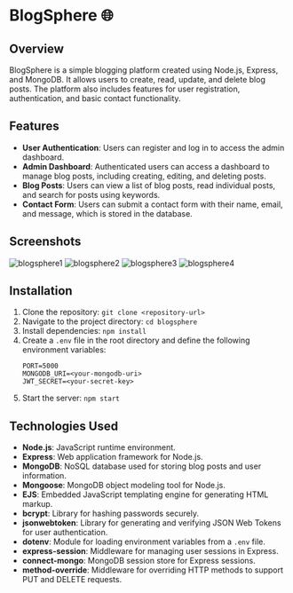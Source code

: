 # BlogSphere 🌐

## Overview
BlogSphere is a simple blogging platform created using Node.js, Express, and MongoDB. It allows users to create, read, update, and delete blog posts. The platform also includes features for user registration, authentication, and basic contact functionality.

## Features
- **User Authentication**: Users can register and log in to access the admin dashboard.
- **Admin Dashboard**: Authenticated users can access a dashboard to manage blog posts, including creating, editing, and deleting posts.
- **Blog Posts**: Users can view a list of blog posts, read individual posts, and search for posts using keywords.
- **Contact Form**: Users can submit a contact form with their name, email, and message, which is stored in the database.

## Screenshots
![blogsphere1](https://github.com/nikhila1612/BlogSphere/assets/84263617/0a0b4951-4be5-4e83-ab66-b70ab23784bc)
![blogsphere2](https://github.com/nikhila1612/BlogSphere/assets/84263617/ea597ffb-c1b9-4bac-99dc-81544b326a04)
![blogsphere3](https://github.com/nikhila1612/BlogSphere/assets/84263617/8eaebbc6-d7bd-47e0-9c5f-b1856a1d8a6d)
![blogsphere4](https://github.com/nikhila1612/BlogSphere/assets/84263617/d7f757fb-b2ef-44b8-8331-291a12f994f3)


## Installation
1. Clone the repository: `git clone <repository-url>`
2. Navigate to the project directory: `cd blogsphere`
3. Install dependencies: `npm install`
4. Create a `.env` file in the root directory and define the following environment variables:
   ```
   PORT=5000
   MONGODB_URI=<your-mongodb-uri>
   JWT_SECRET=<your-secret-key>
   ```
5. Start the server: `npm start`

## Technologies Used
- **Node.js**: JavaScript runtime environment.
- **Express**: Web application framework for Node.js.
- **MongoDB**: NoSQL database used for storing blog posts and user information.
- **Mongoose**: MongoDB object modeling tool for Node.js.
- **EJS**: Embedded JavaScript templating engine for generating HTML markup.
- **bcrypt**: Library for hashing passwords securely.
- **jsonwebtoken**: Library for generating and verifying JSON Web Tokens for user authentication.
- **dotenv**: Module for loading environment variables from a `.env` file.
- **express-session**: Middleware for managing user sessions in Express.
- **connect-mongo**: MongoDB session store for Express sessions.
- **method-override**: Middleware for overriding HTTP methods to support PUT and DELETE requests.


